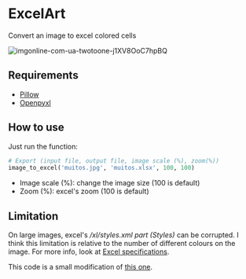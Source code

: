 # ExcelArt
Convert an image to excel colored cells

![imgonline-com-ua-twotoone-j1XV8OoC7hpBQ](https://user-images.githubusercontent.com/56649205/81574966-dd861080-937c-11ea-94d5-1158b6c81acb.jpg)

## Requirements
* [Pillow](https://pillow.readthedocs.io/en/stable/)
* [Openpyxl](https://openpyxl.readthedocs.io/en/stable/)


## How to use
Just run the function:
```Python
# Export (input file, output file, image scale (%), zoom(%))
image_to_excel('muitos.jpg', 'muitos.xlsx', 100, 100)
```
- Image scale (%): change the image size (100 is default)
- Zoom (%): excel's zoom (100 is default)

## Limitation
On large images, excel's */xl/styles.xml part (Styles)* can be corrupted. I think this limitation is relative to the number of different colours on the image. For more info, look at [Excel specifications](https://support.office.com/en-ie/article/excel-specifications-and-limits-1672b34d-7043-467e-8e27-269d656771c3).

This code is a small modification of [this one](https://github.com/joelibaceta/pix-to-xls). 
